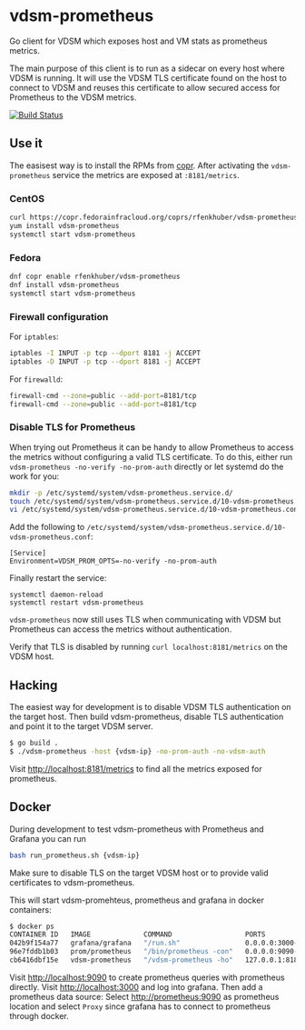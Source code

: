 # vdsm-prometheus
Go client for VDSM which exposes host and VM stats as prometheus metrics.

The main purpose of this client is to run as a sidecar on every host where VDSM
is running. It will use the VDSM TLS certificate found on the host to connect
to VDSM and reuses this certificate to allow secured access for Prometheus to
the VDSM metrics.

[![Build Status](https://travis-ci.org/rmohr/vdsm-prometheus.svg?branch=master)](https://travis-ci.org/rmohr/vdsm-prometheus)


## Use it

The easisest way is to install the RPMs from
[copr](https://copr.fedorainfracloud.org/coprs/rfenkhuber/vdsm-prometheus/).
After activating the `vdsm-prometheus` service the metrics are exposed at
`:8181/metrics`.

### CentOS
```bash
curl https://copr.fedorainfracloud.org/coprs/rfenkhuber/vdsm-prometheus/repo/epel-7/rfenkhuber-vdsm-prometheus-epel-7.repo > /etc/yum.repos.d/vdsm-prometheus.repo
yum install vdsm-prometheus
systemctl start vdsm-prometheus
```
### Fedora
```bash
dnf copr enable rfenkhuber/vdsm-prometheus
dnf install vdsm-prometheus
systemctl start vdsm-prometheus
```

### Firewall configuration

For `iptables`:
```bash
iptables -I INPUT -p tcp --dport 8181 -j ACCEPT
iptables -D INPUT -p tcp --dport 8181 -j ACCEPT
```

For `firewalld`:

```bash
firewall-cmd --zone=public --add-port=8181/tcp
firewall-cmd --zone=public --add-port=8181/tcp
```

### Disable TLS for Prometheus

When trying out Prometheus it can be handy to allow Prometheus to access the
metrics without configuring a valid TLS certificate.  To do this, either run
`vdsm-prometheus -no-verify -no-prom-auth` directly or let systemd do the work
for you:
```bash
mkdir -p /etc/systemd/system/vdsm-prometheus.service.d/
touch /etc/systemd/system/vdsm-prometheus.service.d/10-vdsm-prometheus.conf
vi /etc/systemd/system/vdsm-prometheus.service.d/10-vdsm-prometheus.conf
```
Add the following to `/etc/systemd/system/vdsm-prometheus.service.d/10-vdsm-prometheus.conf`:
```
[Service]
Environment=VDSM_PROM_OPTS=-no-verify -no-prom-auth
```
Finally restart the service:
```
systemctl daemon-reload
systemctl restart vdsm-prometheus
```

`vdsm-prometheus` now still uses TLS when communicating with VDSM but
Prometheus can access the metrics without authentication.

Verify that TLS is disabled by running `curl localhost:8181/metrics` on the
VDSM host.

## Hacking
The easiest way for development is to disable VDSM TLS authentication on the
target host. Then build vdsm-prometheus, disable TLS authentication and point
it to the target VDSM server.
```bash
$ go build .
$ ./vdsm-prometheus -host {vdsm-ip} -no-prom-auth -no-vdsm-auth
```
Visit <http://localhost:8181/metrics> to find all the metrics exposed for
prometheus.

## Docker
During development to test vdsm-prometheus with Prometheus and Grafana you can
run
```bash
bash run_prometheus.sh {vdsm-ip}
```
Make sure to disable TLS on the target VDSM host or to provide valid
certificates to vdsm-prometheus.

This will start vdsm-promehteus, prometheus and grafana in docker containers:

```bash
$ docker ps
CONTAINER ID   IMAGE             COMMAND                  PORTS                         NAMES
042b9f154a77   grafana/grafana   "/run.sh"                0.0.0.0:3000->3000/tcp        grafana
96e7fddb1b03   prom/prometheus   "/bin/prometheus -con"   0.0.0.0:9090->9090/tcp        prometheus
cb6416dbf15e   vdsm-prometheus   "/vdsm-prometheus -ho"   127.0.0.1:8181->8181/tcp      vdsm-prometheus
```
Visit <http://localhost:9090> to create prometheus queries with prometheus
directly. Visit <http://localhost:3000> and log into grafana.  Then add a
prometheus data source: Select <http://prometheus:9090> as prometheus location
and select `Proxy` since grafana has to connect to prometheus through docker.
